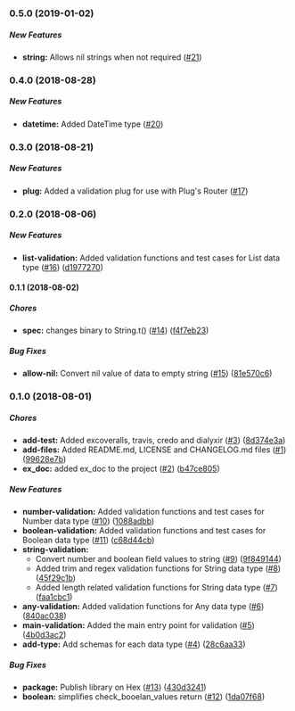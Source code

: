 ### 0.5.0 (2019-01-02)

##### New Features

* **string:**  Allows nil strings when not required ([#21](https://github.com/lob/litmus/pull/21))

### 0.4.0 (2018-08-28)

##### New Features

* **datetime:**  Added DateTime type ([#20](https://github.com/lob/litmus/pull/20))

### 0.3.0 (2018-08-21)

##### New Features

* **plug:**  Added a validation plug for use with Plug's Router ([#17](https://github.com/lob/litmus/pull/17))

### 0.2.0 (2018-08-06)

##### New Features

* **list-validation:**  Added validation functions and test cases for List data type ([#16](https://github.com/lob/litmus/pull/16)) ([d1977270](https://github.com/lob/litmus/commit/d1977270dc746788966543d646b6612b8621bd09))

#### 0.1.1 (2018-08-02)

##### Chores

* **spec:**  changes binary to String.t() ([#14](https://github.com/lob/litmus/pull/14)) ([f4f7eb23](https://github.com/lob/litmus/commit/f4f7eb23cf21c9d09127eb1f653afb0d013a7169))

##### Bug Fixes

* **allow-nil:**  Convert nil value of data to empty string ([#15](https://github.com/lob/litmus/pull/15)) ([81e570c6](https://github.com/lob/litmus/commit/81e570c600492807fef73a2ac9c47d7c24232ef6))

### 0.1.0 (2018-08-01)

##### Chores

* **add-test:**  Added excoveralls, travis, credo and dialyxir ([#3](https://github.com/lob/litmus/pull/3)) ([8d374e3a](https://github.com/lob/litmus/commit/8d374e3ab8d5441cd4ed6da3fc45eaf4718fda43))
* **add-files:**  Added README.md, LICENSE and CHANGELOG.md files ([#1](https://github.com/lob/litmus/pull/1)) ([99628e7b](https://github.com/lob/litmus/commit/99628e7b89062bab1ac58d6a23227fd456bad4b9))
* **ex_doc:**  added ex_doc to the project ([#2](https://github.com/lob/litmus/pull/2)) ([b47ce805](https://github.com/lob/litmus/commit/b47ce8054087785461eeba7863bd68a75f8d1d0a))

##### New Features

* **number-validation:**  Added validation functions and test cases for Number data type ([#10](https://github.com/lob/litmus/pull/10)) ([1088adbb](https://github.com/lob/litmus/commit/1088adbb6b9083d257e3ed0afb904afd0f1e173e))
* **boolean-validation:**  Added validation functions and test cases for Boolean data type ([#11](https://github.com/lob/litmus/pull/11)) ([c68d44cb](https://github.com/lob/litmus/commit/c68d44cb686df93519b6db2a5bf1773609e415b9))
* **string-validation:**
  *  Convert number and boolean field values to string ([#9](https://github.com/lob/litmus/pull/9)) ([9f849144](https://github.com/lob/litmus/commit/9f84914479411b126a9930b31132f67b06bfd87a))
  *  Added trim and regex validation functions for String data type ([#8](https://github.com/lob/litmus/pull/8)) ([45f29c1b](https://github.com/lob/litmus/commit/45f29c1b6eeaffd9fffa0a2019f3741f54893e88))
  *  Added length related validation functions for String data type ([#7](https://github.com/lob/litmus/pull/7)) ([faa1cbc1](https://github.com/lob/litmus/commit/faa1cbc1dbd55b71a2617d855924b00e24238141))
* **any-validation:**  Added validation functions for Any data type ([#6](https://github.com/lob/litmus/pull/6)) ([840ac038](https://github.com/lob/litmus/commit/840ac03837212322d4ead54801448f575b35e62b))
* **main-validation:**  Added the main entry point for validation ([#5](https://github.com/lob/litmus/pull/5)) ([4b0d3ac2](https://github.com/lob/litmus/commit/4b0d3ac25e69dff8c9a1ae277cef9c4fb02f94eb))
* **add-type:**  Add schemas for each data type ([#4](https://github.com/lob/litmus/pull/4)) ([28c6aa33](https://github.com/lob/litmus/commit/28c6aa33daafa5aff3ee4dd190832039a0a26c8c))

##### Bug Fixes

* **package:**  Publish library on Hex ([#13](https://github.com/lob/litmus/pull/13)) ([430d3241](https://github.com/lob/litmus/commit/430d3241e3c971355c0946c815548039e8267d1b))
* **boolean:**  simplifies check_booelan_values return ([#12](https://github.com/lob/litmus/pull/12)) ([1da07f68](https://github.com/lob/litmus/commit/1da07f6878b339a76f5b3a5f83b9c9cfde16735b))

